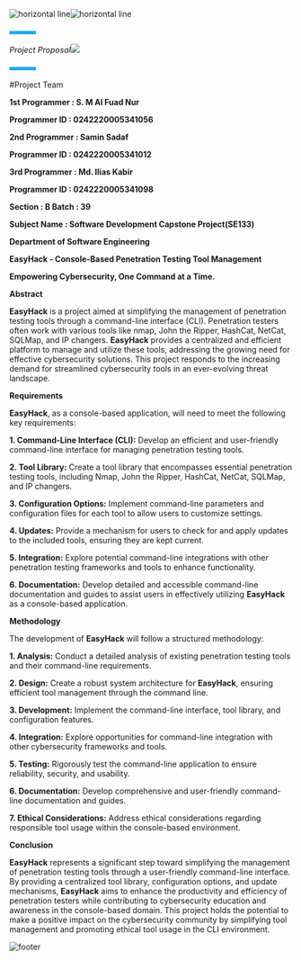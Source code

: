 ![horizontal line]![horizontal line]

![short line]

<a name="_aczyuw2yex2w"></a>*Project Proposal![](src/img/diu.png)*

![short line]

#Project Team

**1st Programmer 	  : S. M Al Fuad Nur**

**Programmer ID	  : 0242220005341056**

**2nd Programmer	  : Samin Sadaf**

**Programmer ID	  : 0242220005341012**

**3rd Programmer	  : Md. Ilias Kabir**

**Programmer ID	  : 0242220005341098**

**Section		  : B 		Batch		: 39**

**Subject Name	  : Software Development Capstone Project(SE133)**

**Department of Software Engineering**






<a name="_m77rzvcm1rjy"></a><a name="_ip8f5j247253"></a><a name="_bflsrw8bnedg"></a><a name="_ufux6eyll2qp"></a>**EasyHack - Console-Based Penetration Testing Tool Management**

<a name="_aud0ss2hz0pm"></a>**Empowering Cybersecurity, One Command at a Time.**

<a name="_c7v14tf1v3jn"></a><a name="_37e1zwq48kyg"></a>**Abstract**

**EasyHack** is a project aimed at simplifying the management of penetration testing tools through a command-line interface (CLI). Penetration testers often work with various tools like nmap, John the Ripper, HashCat, NetCat, SQLMap, and IP changers. **EasyHack** provides a centralized and efficient platform to manage and utilize these tools, addressing the growing need for effective cybersecurity solutions. This project responds to the increasing demand for streamlined cybersecurity tools in an ever-evolving threat landscape.

<a name="_9ljo279d537i"></a>**Requirements**

**EasyHack**, as a console-based application, will need to meet the following key requirements:

**1. Command-Line Interface (CLI):** Develop an efficient and user-friendly command-line interface for managing penetration testing tools.

**2. Tool Library:** Create a tool library that encompasses essential penetration testing tools, including Nmap, John the Ripper, HashCat, NetCat, SQLMap, and IP changers.

**3. Configuration Options:** Implement command-line parameters and configuration files for each tool to allow users to customize settings.

**4. Updates:** Provide a mechanism for users to check for and apply updates to the included tools, ensuring they are kept current.

**5. Integration:** Explore potential command-line integrations with other penetration testing frameworks and tools to enhance functionality.

**6. Documentation:** Develop detailed and accessible command-line documentation and guides to assist users in effectively utilizing **EasyHack** as a console-based application.

<a name="_36nmj4xt4iwn"></a>**Methodology**

The development of **EasyHack** will follow a structured methodology:

**1. Analysis:** Conduct a detailed analysis of existing penetration testing tools and their command-line requirements.

**2. Design:** Create a robust system architecture for **EasyHack**, ensuring efficient tool management through the command line.

**3. Development:** Implement the command-line interface, tool library, and configuration features.

**4. Integration:** Explore opportunities for command-line integration with other cybersecurity frameworks and tools.

**5. Testing:** Rigorously test the command-line application to ensure reliability, security, and usability.

**6. Documentation:** Develop comprehensive and user-friendly command-line documentation and guides.

**7. Ethical Considerations:** Address ethical considerations regarding responsible tool usage within the console-based environment.

<a name="_uwfqxy3dbmvj"></a>**Conclusion**

**EasyHack** represents a significant step toward simplifying the management of penetration testing tools through a user-friendly command-line interface. By providing a centralized tool library, configuration options, and update mechanisms, **EasyHack** aims to enhance the productivity and efficiency of penetration testers while contributing to cybersecurity education and awareness in the console-based domain. This project holds the potential to make a positive impact on the cybersecurity community by simplifying tool management and promoting ethical tool usage in the CLI environment.



![footer]

[horizontal line]: src/img/line.png
[short line]: src/img/line2.png
[footer]: src/img/line3.png